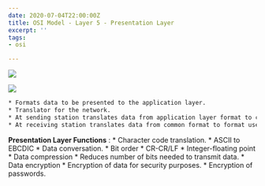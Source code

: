 ```yaml
---
date: 2020-07-04T22:00:00Z
title: OSI Model - Layer 5 - Presentation Layer
excerpt: ''
tags:
- osi

---
```

![](/images/presentation-osi-model-1.svg)

![](/images/6-presentation-layer.svg)


```zsh
* Formats data to be presented to the application layer.
* Translator for the network.
* At sending station translates data from application layer format to common format.
* At receiving station translates data from common format to format used by application layer.
```

**Presentation Layer Functions** :
	* Character code translation.
		* ASCII to EBCDIC
	* Data conversation.
		* Bit order
		* CR-CR/LF
		* Integer-floating point
	* Data compression
		* Reduces number of bits needed to transmit data.
	* Data encryption
		* Encryption of data for security purposes.
		* Encryption of passwords.
